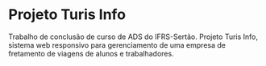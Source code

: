 # Projeto Turis Info
Trabalho de conclusão de curso de ADS do IFRS-Sertão. Projeto Turis Info, sistema web responsivo para gerenciamento de uma empresa de fretamento de viagens de alunos e trabalhadores.
